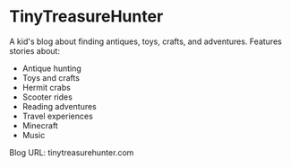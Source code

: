# TinyTreasureHunter

A kid's blog about finding antiques, toys, crafts, and adventures. Features stories about:
- Antique hunting
- Toys and crafts
- Hermit crabs
- Scooter rides
- Reading adventures
- Travel experiences
- Minecraft
- Music

Blog URL: tinytreasurehunter.com
